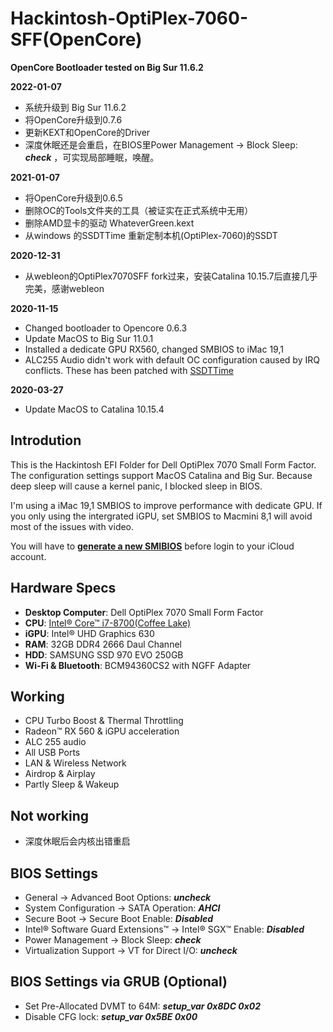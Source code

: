# Hackintosh-OptiPlex-7060-SFF(OpenCore)
**OpenCore Bootloader tested on Big Sur 11.6.2**

**2022-01-07**

- 系统升级到 Big Sur 11.6.2
- 将OpenCore升级到0.7.6
- 更新KEXT和OpenCore的Driver
- 深度休眠还是会重启，在BIOS里Power Management → Block Sleep: ***check*** ，可实现局部睡眠，唤醒。

**2021-01-07**

- 将OpenCore升级到0.6.5
- 删除OC的Tools文件夹的工具（被证实在正式系统中无用）
- 删除AMD显卡的驱动 WhateverGreen.kext
- 从windows 的SSDTTime 重新定制本机(OptiPlex-7060)的SSDT

**2020-12-31**

* 从webleon的OptiPlex7070SFF fork过来，安装Catalina 10.15.7后直接几乎完美，感谢webleon

**2020-11-15**

* Changed bootloader to Opencore 0.6.3
* Update MacOS to Big Sur 11.0.1
* Installed a dedicate GPU RX560, changed SMBIOS to iMac 19,1
* ALC255 Audio didn't work with default OC configuration caused by IRQ conflicts. These has been patched with [SSDTTime](https://github.com/corpnewt/SSDTTime) 

**2020-03-27**

* Update MacOS to Catalina 10.15.4

## Introdution
This is the Hackintosh EFI Folder for Dell OptiPlex 7070 Small Form Factor. The configuration settings support MacOS Catalina and Big Sur. 
Because deep sleep will cause a kernel panic, I blocked sleep in BIOS. 

I'm using a iMac 19,1 SMBIOS to improve performance with dedicate GPU. If you only using the intergrated iGPU, set SMBIOS to Macmini 8,1 will avoid most of the issues with video. 

You will have to [**generate a new SMIBIOS**](https://github.com/corpnewt/GenSMBIOS) before login to your iCloud account.

## Hardware Specs
* **Desktop Computer**: Dell OptiPlex 7070 Small Form Factor
* **CPU**: [Intel® Core™ i7-8700(Coffee Lake)](https://ark.intel.com/content/www/us/en/ark/products/126686/intel-core-i7-8700-processor-12m-cache-up-to-4-60-ghz.html)
* **iGPU**: Intel® UHD Graphics 630
* **RAM**: 32GB DDR4 2666 Daul Channel
* **HDD**: SAMSUNG SSD 970 EVO 250GB
* **Wi-Fi & Bluetooth**: BCM94360CS2 with NGFF Adapter

## Working
* CPU Turbo Boost & Thermal Throttling
* Radeon™ RX 560 & iGPU acceleration
* ALC 255 audio
* All USB Ports
* LAN & Wireless Network
* Airdrop & Airplay
* Partly Sleep & Wakeup

## Not working
* 深度休眠后会内核出错重启

## BIOS Settings
* General → Advanced Boot Options: ***uncheck***
* System Configuration → SATA Operation: ***AHCI***
* Secure Boot → Secure Boot Enable: ***Disabled***
* Intel® Software Guard Extensions™ → Intel® SGX™ Enable: ***Disabled***
* Power Management → Block Sleep: ***check***
* Virtualization Support → VT for Direct I/O: ***uncheck***

## BIOS Settings via GRUB (Optional)
* Set Pre-Allocated DVMT to 64M: 
***setup_var 0x8DC 0x02***
* Disable CFG lock: 
***setup_var 0x5BE 0x00***
